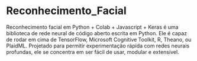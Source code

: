 # Reconhecimento_Facial
Reconhecimento facial em Python + Colab + Javascript + Keras é uma biblioteca de rede neural de código aberto escrita em Python. Ele é capaz de rodar em cima de TensorFlow, Microsoft Cognitive Toolkit, R, Theano, ou PlaidML. Projetado para permitir experimentação rápida com redes neurais profundas, ele se concentra em ser fácil de usar, modular e extensível.
